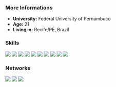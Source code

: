 ### More Informations
- **University:** Federal University of Pernambuco
- **Age:** 21
- **Living in:** Recife/PE, Brazil

### Skills
<div>
<a href="#"><img src="https://img.shields.io/badge/Python-14354C?style=for-the-badge&logo=python&logoColor=white"></img></a>
<a href="#"><img src="https://img.shields.io/badge/HTML5-E34F26?style=for-the-badge&logo=html5&logoColor=white"></img></a>
<a href="#"><img src="https://img.shields.io/badge/CSS3-1572B6?style=for-the-badge&logo=css3&logoColor=white"></img></a>
<a href="#"><img src="https://img.shields.io/badge/C%2B%2B-00599C?style=for-the-badge&logo=c%2B%2B&logoColor=white"></img></a>
<a href="#"><img src="https://img.shields.io/badge/MongoDB-4EA94B?style=for-the-badge&logo=mongodb&logoColor=white"></img></a>
<a href="#"><img src="https://img.shields.io/badge/Angular-DD0031?style=for-the-badge&logo=angular&logoColor=white"></img></a>
<a href="#"><img src="https://img.shields.io/badge/Node.js-43853D?style=for-the-badge&logo=node.js&logoColor=white"></img></a>
<a href="#"><img src="https://img.shields.io/badge/TypeScript-007ACC?style=for-the-badge&logo=typescript&logoColor=white"></img></a>
<a href="#"><img src="https://img.shields.io/badge/Oracle-F80000?style=for-the-badge&logo=Oracle&logoColor=white"></img></a>
<a href="#"><img src="https://img.shields.io/badge/Figma-F24E1E?style=for-the-badge&logo=figma&logoColor=white"></img></a>
</div>

### Networks
<div>
<a href="https://www.linkedin.com/in/michel-leonidas-89223421b/"><img src="https://img.shields.io/badge/LinkedIn-0077B5?style=for-the-badge&logo=linkedin&logoColor=white"></img></a>
<a href="https://medium.com/@michelleonidas81"><img src="https://img.shields.io/badge/Medium-ffbe0b?style=for-the-badge&logo=medium&logoColor=black"></img></a>
<a href="https://www.behance.net/onleonidas"><img src="https://img.shields.io/badge/Behance-0054F7?style=for-the-badge&logo=behance&logoColor=white"></img></a>
</div>
